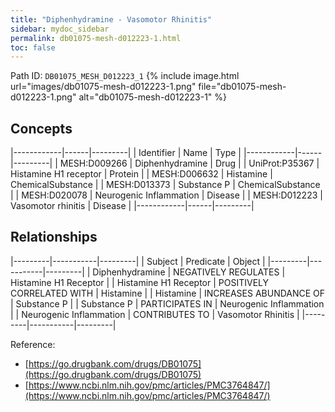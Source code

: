 ```yaml
---
title: "Diphenhydramine - Vasomotor Rhinitis"
sidebar: mydoc_sidebar
permalink: db01075-mesh-d012223-1.html
toc: false 
---
```



Path ID: `DB01075_MESH_D012223_1`
{% include image.html url="images/db01075-mesh-d012223-1.png" file="db01075-mesh-d012223-1.png" alt="db01075-mesh-d012223-1" %}

## Concepts

|------------|------|---------|
| Identifier | Name | Type    |
|------------|------|---------|
| MESH:D009266 | Diphenhydramine | Drug |
| UniProt:P35367 | Histamine H1 receptor | Protein |
| MESH:D006632 | Histamine | ChemicalSubstance |
| MESH:D013373 | Substance P | ChemicalSubstance |
| MESH:D020078 | Neurogenic Inflammation | Disease |
| MESH:D012223 | Vasomotor rhinitis | Disease |
|------------|------|---------|

## Relationships

|---------|-----------|---------|
| Subject | Predicate | Object  |
|---------|-----------|---------|
| Diphenhydramine | NEGATIVELY REGULATES | Histamine H1 Receptor |
| Histamine H1 Receptor | POSITIVELY CORRELATED WITH | Histamine |
| Histamine | INCREASES ABUNDANCE OF | Substance P |
| Substance P | PARTICIPATES IN | Neurogenic Inflammation |
| Neurogenic Inflammation | CONTRIBUTES TO | Vasomotor Rhinitis |
|---------|-----------|---------|

Reference: 
  - [https://go.drugbank.com/drugs/DB01075](https://go.drugbank.com/drugs/DB01075)
  - [https://www.ncbi.nlm.nih.gov/pmc/articles/PMC3764847/](https://www.ncbi.nlm.nih.gov/pmc/articles/PMC3764847/)
